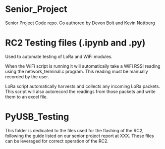 # Senior_Project
Senior Project Code repo. Co authored by Devon Bolt and Kevin Nottberg

# RC2 Testing files (.ipynb and .py)

Used to automate testing of LoRa and WiFi modules. 

When the WiFi script is running it will automatically take a WiFi RSSI reading using the network_terminal.c program. This reading must be manually recorded by the user.

LoRa script automatically harvests and collects any incoming LoRa packets. This script will also autorecord the readings from those packets and write them to an excel file.

# PyUSB_Testing

This folder is dedicated to the files used for the flashing of the RC2, following the guide listed on our senior project report at XXX. These files can be leveraged for correct operation of the RC2. 
